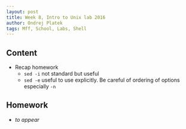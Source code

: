 ```yaml
---
layout: post
title: Week 8, Intro to Unix lab 2016
author: Ondrej Platek
tags: Mff, School, Labs, Shell
---
```


## Content 
- Recap homework
    -  `sed -i` not standard but useful
    -  `sed -e` useful to use explicitly. Be careful of ordering of options especially `-n`

## Homework
- *to appear*
